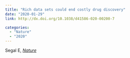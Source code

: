 ```yaml
---
title: "Rich data sets could end costly drug discovery"
date: "2020-01-29"
link: http://dx.doi.org/10.1038/d41586-020-00200-7

categories:
  - "Nature"
  - "2020"
---
```


Segal E, [*Nature*](http://dx.doi.org/10.1038/d41586-020-00200-7)



